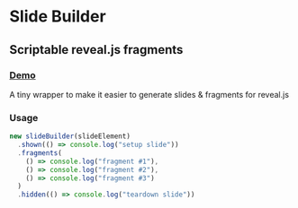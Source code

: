 # Slide Builder 

## Scriptable reveal.js fragments

### [Demo](http://benjaminbenben.com/slide-builder/example/)

A tiny wrapper to make it easier to generate slides & fragments for reveal.js

### Usage

```js
new slideBuilder(slideElement)
  .shown(() => console.log("setup slide"))
  .fragments(
    () => console.log("fragment #1"),
    () => console.log("fragment #2"),
    () => console.log("fragment #3")
  )
  .hidden(() => console.log("teardown slide"))
```
